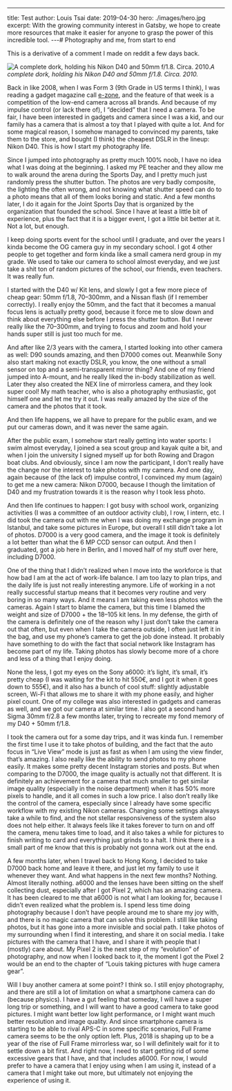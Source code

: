 ---
title: Test
author: Louis Tsai
date: 2019-04-30
hero: ./images/hero.jpg
excerpt: With the growing community interest in Gatsby, we hope to create more resources that make it easier for anyone to grasp the power of this incredible tool.
---# Photography and me, from start to end

This is a derivative of a comment I made on reddit a few days back.

![A complete dork, holding his Nikon D40 and 50mm f/1.8. Circa. 2010.](https://cdn-images-1.medium.com/max/2000/1*W2gv4gg4TkEBnDAPsmWghQ.jpeg)*A complete dork, holding his Nikon D40 and 50mm f/1.8. Circa. 2010.*

Back in like 2008, when I was Form 3 (9th Grade in US terms I think), I was reading a gadget magazine call [e-zone](https://www.facebook.com/ezoneclub/), and the feature of that week is a competition of the low-end camera across all brands. And because of my impulse control (or lack there of), I “decided” that I need a camera. To be fair, I have been interested in gadgets and camera since I was a kid, and our family has a camera that is almost a toy that I played with quite a lot. And for some magical reason, I somehow managed to convinced my parents, take them to the store, and bought (I think) the cheapest DSLR in the lineup: Nikon D40. This is how I start my photography life.

Since I jumped into photography as pretty much 100% noob, I have no idea what I was doing at the beginning. I asked my PE teacher and they allow me to walk around the arena during the Sports Day, and I pretty much just randomly press the shutter button. The photos are very badly composite, the lighting the often wrong, and not knowing what shutter speed can do to a photo means that all of them looks boring and static. And a few months later, I do it again for the Joint Sports Day that is organized by the organization that founded the school. Since I have at least a little bit of experience, plus the fact that it is a bigger event, I got a little bit better at it. Not a lot, but enough.

I keep doing sports event for the school until I graduate, and over the years I kinda become the OG camera guy in my secondary school. I got 4 other people to get together and form kinda like a small camera nerd group in my grade. We used to take our camera to school almost everyday, and we just take a shit ton of random pictures of the school, our friends, even teachers. It was really fun.

I started with the D40 w/ Kit lens, and slowly I got a few more piece of cheap gear: 50mm f/1.8, 70–300mm, and a Nissan flash (if I remember correctly). I really enjoy the 50mm, and the fact that it becomes a manual focus lens is actually pretty good, because it force me to slow down and think about everything else before I press the shutter button. But I never really like the 70–300mm, and trying to focus and zoom and hold your hands super still is just too much for me.

And after like 2/3 years with the camera, I started looking into other camera as well: D90 sounds amazing, and then D7000 comes out. Meanwhile Sony also start making not exactly DSLR, you know, the one without a small sensor on top and a semi-transparent mirror thing? And one of my friend jumped into A-mount, and he really liked the in-body stabilization as well. Later they also created the NEX line of mirrorless camera, and they look super cool! My math teacher, who is also a photography enthusiastic, got himself one and let me try it out. I was really amazed by the size of the camera and the photos that it took.

And then life happens, we all have to prepare for the public exam, and we put our cameras down, and it was never the same again.

After the public exam, I somehow start really getting into water sports: I swim almost everyday, I joined a sea scout group and kayak quite a bit, and when I join the university I signed myself up for both Rowing and Dragon boat clubs. And obviously, since I am now the participant, I don’t really have the change nor the interest to take photos with my camera. And one day, again because of (the lack of) impulse control, I convinced my mum (again) to get me a new camera: Nikon D7000, because I though the limitation of D40 and my frustration towards it is the reason why I took less photo.

And then life continues to happen: I got busy with school work, organizing activities (I was a committee of an outdoor activity club), I row, I intern, etc. I did took the camera out with me when I was doing my exchange program in Istanbul, and take some pictures in Europe, but overall I still didn’t take a lot of photos. D7000 is a very good camera, and the image it took is definitely a lot better than what the 6 MP CCD sensor can output. And then I graduated, got a job here in Berlin, and I moved half of my stuff over here, including D7000.

One of the thing that I didn’t realized when I move into the workforce is that how bad I am at the act of work-life balance. I am too lazy to plan trips, and the daily life is just not really interesting anymore. Life of working in a not really successful startup means that it becomes very routine and very boring in so many ways. And it means I am taking even less photos with the cameras. Again I start to blame the camera, but this time I blamed the weight and size of D7000 + the 18–105 kit lens. In my defense, the girth of the camera is definitely one of the reason why I just don’t take the camera out that often, but even when I take the camera outside, I often just left it in the bag, and use my phone’s camera to get the job done instead. It probably have something to do with the fact that social network like Instagram has become part of my life. Taking photos has slowly become more of a chore and less of a thing that I enjoy doing.

None the less, I got my eyes on the Sony a6000: it’s light, it’s small, it’s pretty cheap (I was waiting for the kit to hit 550€, and I got it when it goes down to 555€), and it also has a bunch of cool stuff: slightly adjustable screen, Wi-Fi that allows me to share it with my phone easily, and higher pixel count. One of my college was also interested in gadgets and cameras as well, and we got our camera at similar time. I also got a second hand Sigma 30mm f/2.8 a few months later, trying to recreate my fond memory of my D40 + 50mm f/1.8.

I took the camera out for a some day trips, and it was kinda fun. I remember the first time I use it to take photos of building, and the fact that the auto focus in “Live View” mode is just as fast as when I am using the view finder, that’s amazing. I also really like the ability to send photos to my phone easily. It makes some pretty decent Instagram stories and posts. But when comparing to the D7000, the image quality is actually not that different. It is definitely an achievement for a camera that much smaller to get similar image quality (especially in the noise department) when it has 50% more pixels to handle, and it all comes in such a low price. I also don’t really like the control of the camera, especially since I already have some specific workflow with my existing Nikon cameras. Changing some settings always take a while to find, and the not stellar responsiveness of the system also does not help either. It always feels like it takes forever to turn on and off the camera, menu takes time to load, and it also takes a while for pictures to finish writing to card and everything just grinds to a halt. I think there is a small part of me know that this is probably not gonna work out at the end.

A few months later, when I travel back to Hong Kong, I decided to take D7000 back home and leave it there, and just let my family to use it whenever they want. And what happens in the next few months? Nothing. Almost literally nothing. a6000 and the lenses have been sitting on the shelf collecting dust, especially after I got Pixel 2, which has an amazing camera. It has been cleared to me that a6000 is not what I am looking for, because I didn’t even realized what the problem is. I spend less time doing photography because I don’t have people around me to share my joy with, and there is no magic camera that can solve this problem. I still like taking photos, but it has gone into a more invisible and social path. I take photos of my surrounding when I find it interesting, and share it on social media. I take pictures with the camera that I have, and I share it with people that I (mostly) care about. My Pixel 2 is the next step of my “evolution” of photography, and now when I looked back to it, the moment I got the Pixel 2 would be an end to the chapter of “Louis taking pictures with huge camera gear”.

Will I buy another camera at some point? I think so. I still enjoy photography, and there are still a lot of limitation on what a smartphone camera can do (because physics). I have a gut feeling that someday, I will have a super long trip or something, and I will want to have a good camera to take good pictures. I might want better low light performance, or I might want much better resolution and image quality. And since smartphone camera is starting to be able to rival APS-C in some specific scenarios, Full Frame camera seems to be the only option left. Plus, 2018 is shaping up to be a year of the rise of Full Frame mirrorless war, so I will definitely wait for it to settle down a bit first. And right now, I need to start getting rid of some excessive gears that I have, and that includes a6000. For now, I would prefer to have a camera that I enjoy using when I am using it, instead of a camera that I might take out more, but ultimately not enjoying the experience of using it.
